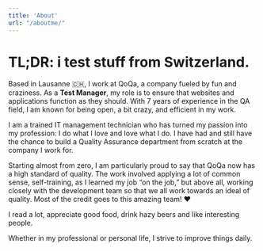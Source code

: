 ```yaml
---
title: 'About'
url: "/aboutme/"
---
```


# TL;DR: i test stuff from Switzerland.

Based in Lausanne 🇨🇭, I work at QoQa, a company fueled by fun and craziness. As a **Test Manager**, my role is to ensure that websites and applications function as they should. With 7 years of experience in the QA field, I am known for being open, a bit crazy, and efficient in my work.

I am a trained IT management technician who has turned my passion into my profession: I do what I love and love what I do. I have had and still have the chance to build a Quality Assurance department from scratch at the company I work for.

Starting almost from zero, I am particularly proud to say that QoQa now has a high standard of quality. The work involved applying a lot of common sense, self-training, as I learned my job “on the job,” but above all, working closely with the development team so that we all work towards an ideal of quality. Most of the credit goes to this amazing team! ♥️

I read a lot, appreciate good food, drink hazy beers and like interesting people.

Whether in my professional or personal life, I strive to improve things daily.